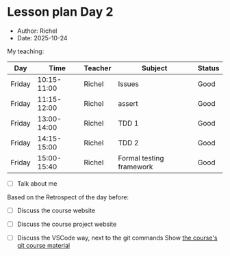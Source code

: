 # Lesson plan Day 2

- Author: Richel
- Date: 2025-10-24

My teaching:

Day      |Time       |Teacher|Subject                 |Status
---------|-----------|-------|------------------------|-------
Friday   |10:15-11:00|Richel |Issues                  |Good
Friday   |11:15-12:00|Richel |assert                  |Good
Friday   |13:00-14:00|Richel |TDD 1                   |Good
Friday   |14:15-15:00|Richel |TDD 2                   |Good
Friday   |15:00-15:40|Richel |Formal testing framework|Good

- [ ] Talk about me

Based on the Retrospect of the day before:

- [ ] Discuss the course website
- [ ] Discuss the course project website
- [ ] Discuss the VSCode way, next to the git commands
  Show [the course's git course material](https://uppmax.github.io/programming_formalisms/misc/git_workflow/)


